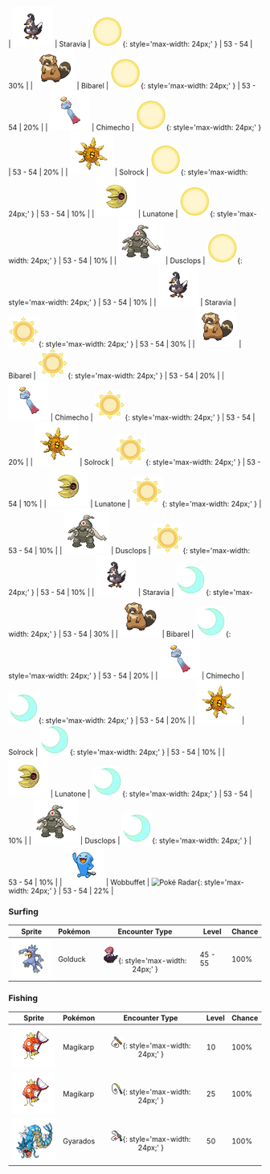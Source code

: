 
| ![Staravia](../../assets/sprites/staravia/front.gif) | Staravia | ![Morning](../../assets/encounter_types/morning.png "Morning"){: style='max-width: 24px;' } | 53 - 54 | 30% |
| ![Bibarel](../../assets/sprites/bibarel/front.gif) | Bibarel | ![Morning](../../assets/encounter_types/morning.png "Morning"){: style='max-width: 24px;' } | 53 - 54 | 20% |
| ![Chimecho](../../assets/sprites/chimecho/front.gif) | Chimecho | ![Morning](../../assets/encounter_types/morning.png "Morning"){: style='max-width: 24px;' } | 53 - 54 | 20% |
| ![Solrock](../../assets/sprites/solrock/front.gif) | Solrock | ![Morning](../../assets/encounter_types/morning.png "Morning"){: style='max-width: 24px;' } | 53 - 54 | 10% |
| ![Lunatone](../../assets/sprites/lunatone/front.gif) | Lunatone | ![Morning](../../assets/encounter_types/morning.png "Morning"){: style='max-width: 24px;' } | 53 - 54 | 10% |
| ![Dusclops](../../assets/sprites/dusclops/front.gif) | Dusclops | ![Morning](../../assets/encounter_types/morning.png "Morning"){: style='max-width: 24px;' } | 53 - 54 | 10% |
| ![Staravia](../../assets/sprites/staravia/front.gif) | Staravia | ![Day](../../assets/encounter_types/day.png "Day"){: style='max-width: 24px;' } | 53 - 54 | 30% |
| ![Bibarel](../../assets/sprites/bibarel/front.gif) | Bibarel | ![Day](../../assets/encounter_types/day.png "Day"){: style='max-width: 24px;' } | 53 - 54 | 20% |
| ![Chimecho](../../assets/sprites/chimecho/front.gif) | Chimecho | ![Day](../../assets/encounter_types/day.png "Day"){: style='max-width: 24px;' } | 53 - 54 | 20% |
| ![Solrock](../../assets/sprites/solrock/front.gif) | Solrock | ![Day](../../assets/encounter_types/day.png "Day"){: style='max-width: 24px;' } | 53 - 54 | 10% |
| ![Lunatone](../../assets/sprites/lunatone/front.gif) | Lunatone | ![Day](../../assets/encounter_types/day.png "Day"){: style='max-width: 24px;' } | 53 - 54 | 10% |
| ![Dusclops](../../assets/sprites/dusclops/front.gif) | Dusclops | ![Day](../../assets/encounter_types/day.png "Day"){: style='max-width: 24px;' } | 53 - 54 | 10% |
| ![Staravia](../../assets/sprites/staravia/front.gif) | Staravia | ![Night](../../assets/encounter_types/night.png "Night"){: style='max-width: 24px;' } | 53 - 54 | 30% |
| ![Bibarel](../../assets/sprites/bibarel/front.gif) | Bibarel | ![Night](../../assets/encounter_types/night.png "Night"){: style='max-width: 24px;' } | 53 - 54 | 20% |
| ![Chimecho](../../assets/sprites/chimecho/front.gif) | Chimecho | ![Night](../../assets/encounter_types/night.png "Night"){: style='max-width: 24px;' } | 53 - 54 | 20% |
| ![Solrock](../../assets/sprites/solrock/front.gif) | Solrock | ![Night](../../assets/encounter_types/night.png "Night"){: style='max-width: 24px;' } | 53 - 54 | 10% |
| ![Lunatone](../../assets/sprites/lunatone/front.gif) | Lunatone | ![Night](../../assets/encounter_types/night.png "Night"){: style='max-width: 24px;' } | 53 - 54 | 10% |
| ![Dusclops](../../assets/sprites/dusclops/front.gif) | Dusclops | ![Night](../../assets/encounter_types/night.png "Night"){: style='max-width: 24px;' } | 53 - 54 | 10% |
| ![Wobbuffet](../../assets/sprites/wobbuffet/front.gif) | Wobbuffet | ![Poké Radar](../../assets/encounter_types/poké_radar.png "Poké Radar"){: style='max-width: 24px;' } | 53 - 54 | 22% |

### Surfing

| Sprite | Pokémon | Encounter Type | Level | Chance |
|:------:|---------|:--------------:|-------|--------|
| ![Golduck](../../assets/sprites/golduck/front.gif) | Golduck | ![Surf](../../assets/encounter_types/surf.png "Surf"){: style='max-width: 24px;' } | 45 - 55 | 100% |

### Fishing

| Sprite | Pokémon | Encounter Type | Level | Chance |
|:------:|---------|:--------------:|-------|--------|
| ![Magikarp](../../assets/sprites/magikarp/front.gif) | Magikarp | ![Old Rod](../../assets/encounter_types/old_rod.png "Old Rod"){: style='max-width: 24px;' } | 10 | 100% |
| ![Magikarp](../../assets/sprites/magikarp/front.gif) | Magikarp | ![Good Rod](../../assets/encounter_types/good_rod.png "Good Rod"){: style='max-width: 24px;' } | 25 | 100% |
| ![Gyarados](../../assets/sprites/gyarados/front.gif) | Gyarados | ![Super Rod](../../assets/encounter_types/super_rod.png "Super Rod"){: style='max-width: 24px;' } | 50 | 100% |

